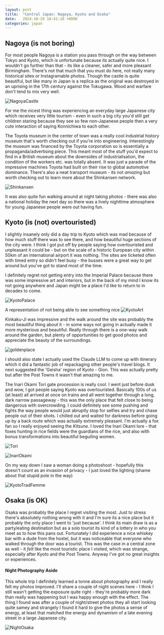 ```yaml
---
layout: post
title:  "Central Japan: Nagoya, Kyoto and Osaka"
date:   2024-10-29 18:41:18 +0000
categories: japan
---
```


## Nagoya (is not boring)

For most people Nagoya is a station you pass through on the way between Tokyo and Kyoto, which is unfortunate because its actually quite nice. I wouldn't go further than that - its like a cleaner, safer and more pleasant Birmingham. There's not that much that you must do here, not really many historical sites or Instagramable photos. Though the castle is quite beautiful, but like many in Japan is a replica as the original was destroyed in an uprising in the 17th century against the Tokugawa. Wood and warfare don't tend to mix very well.

![NagoyaCastle](https://storage.googleapis.com/images-for-blog-ad4ea432-25af-4ea4-8d4b-58ea84408c68/photo-backups/central-japan/nagoya-castle-2.jpeg)

For me the nicest thing was experiencing an everyday large Japanese city which receives very little tourism - even in such a big city you'd still get children staring because they see so few non-Japanese people then a very cute interaction of saying Konnichiwa to each other. 

The Toyota museum in the center of town was a really cool industrial history museum that's worth checking out if you're into engineering. Interestingly the museum was financed by the Toyota corporation so is essentially a propaganda/advertising piece. This meant most of the stuff you'd expect to find in a British museum about the downsides of industrialisation, the condition of the workers etc. was totally absent. It was just a parade of the impressive machines Toyota had built on their rise to global automotive dominance. There's also a neat transport museum - its not _amazing_ but worth checking out to learn more about the Shinkansen network. 

![Shinkansen](https://storage.googleapis.com/images-for-blog-ad4ea432-25af-4ea4-8d4b-58ea84408c68/photo-backups/central-japan/Shinkansen.jpeg)

It was also quite fun walking around at night taking photos - there was also a national holiday the next day so there was a lively nighttime atmosphere for young Japanese people were out having fun. 

## Kyoto (is (not) overtouristed)

I slightly insanely only did a day trip to Kyoto which was mad because of how much stuff there was to see there, and how beautiful huge sections of the city were. I think I got put off by people saying how overtouristed and unpleasant it could be - but on the scale of a historic European city within 50km of an international airport it was nothing. The sites are ticketed often with timed entry so didn't feel busy - the busses were a great way to get around but you've got to stand most of the time. 

I definitely regret not getting entry into the Imperial Palace because there was some impressive art and interiors, but in the back of my mind I know its not going anywhere and Japan might be a place I'd like to return to in decades to come. 

![KyotoPalace](https://storage.googleapis.com/images-for-blog-ad4ea432-25af-4ea4-8d4b-58ea84408c68/photo-backups/central-japan/ImperialPalaceKyoto.jpeg)

A representation of not being able to see something nice
![KyotoArt](https://storage.googleapis.com/images-for-blog-ad4ea432-25af-4ea4-8d4b-58ea84408c68/photo-backups/central-japan/KyotoArt.jpeg)

Kinkaku-Ji was impressive and the walk around the site was probably the most beautiful thing about it - in some ways not going in actually made it more mysterious and beautiful. Really through there is a one-way walk around the garden, but plenty of opportunities to get good photos and appreciate the beauty of the surroundings. 

![goldenplace](https://storage.googleapis.com/images-for-blog-ad4ea432-25af-4ea4-8d4b-58ea84408c68/photo-backups/central-japan/GoldenRoofPlace.jpeg)

I should also state I actually used the Claude LLM to come up with itinerary which it did a fantastic job of repackaging other people's travel blogs. It next suggested the 'Geisha' region of Kyoto - Gion. This was actually pretty but after the Post Towns it wasn't that amazing to me.

The Inari Okami Tori gate procession is really cool. I went just before dusk and wow, I got people saying Kyoto was overtouristed. Basically 100s of us (at least) all arrived at once on trains and all went together through a long, dark narrow passageway - this was the only place that felt close to being dangerous with overcrowding. I could definitely see some pushing and fights the way people would just abruptly stop for selfies and try and chase people out of their shots. I chilled out and waited for darkness before going up by a back route which was actually extremely pleasant. I'm actually a fox fan so I really enjoyed seeing the _Kitsune_. I loved the Inari Okami lore - that foxes hunting in rice fields were the guardians of the rice, and also with bonus transformations into beautiful beguiling women. 

![Tori](https://storage.googleapis.com/images-for-blog-ad4ea432-25af-4ea4-8d4b-58ea84408c68/photo-backups/central-japan/ToriGates.jpeg)

![InariOkami](https://storage.googleapis.com/images-for-blog-ad4ea432-25af-4ea4-8d4b-58ea84408c68/photo-backups/central-japan/InariOkami.jpeg)

On my way down I saw a woman doing a photoshoot - hopefully this doesn't count as an invasion of privacy - I just loved the lighting (shame about that stupid pole in the way)

![KyotoTradFemme](https://storage.googleapis.com/images-for-blog-ad4ea432-25af-4ea4-8d4b-58ea84408c68/photo-backups/central-japan/KyotoPhotoshootLady.jpeg)

## Osaka (is OK)

Osaka was probably the place I regret visiting the most. Just to stress there's absolutely nothing wrong with it and I'm sure its a nice place but it probably the only place I went to 'just because'. I think its main draw is as a party/eating destination but as a solo tourist its kind of a lottery in who you meet as to how this pans out. Fortunately I did experience a nice whiskey bar with a dude from the hostel, but it was noticeable that everyone who walked through the door was a tourist. This was the case in a central zone as well - it _felt_ like the most touristic place I visited, which was strange, especially after Kyoto and the Post Towns. Anyway I've got no great insights or experiences. 

#### Night Photography Aside

This whole trip I definitely learned a tonne about photography and I really felt my photos improved. I'll share a couple of night scenes here - I think I still wasn't getting the exposure quite right - they're probably more dark than really was happening but I was happy enough with the effect. The thing I found was after a couple of night/street photos they all start looking quite samey and strangely I found it hard to give the photos a sense of energy, at least that matched the energy and dynamism of a late evening street in a large Japanese city. 

![NightOsaka](https://storage.googleapis.com/images-for-blog-ad4ea432-25af-4ea4-8d4b-58ea84408c68/photo-backups/central-japan/osaka-nigh-scenes.jpeg)